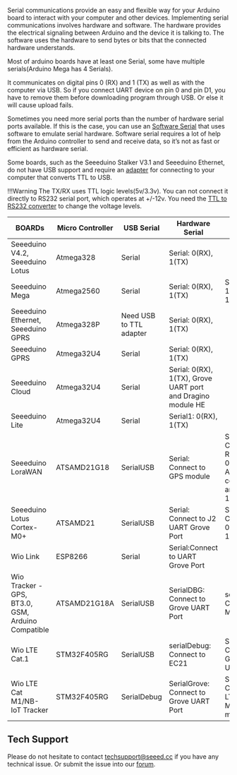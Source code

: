 Serial communications provide an easy and flexible way for your Arduino board to interact with your computer and other devices. Implementing serial communications involves hardware and software. The hardware provides the electrical signaling between Arduino and the device it is talking to. The software uses the hardware to send bytes or bits that the connected hardware understands. 

Most of arduino boards have at least one Serial, some have multiple serials(Arduino Mega has 4 Serials). 

It communicates on digital pins 0 (RX) and 1 (TX) as well as with the computer via USB. So if you connect UART device on pin 0 and pin D1, you have to remove them before downloading program through USB. Or else it will cause upload fails.

Sometimes you need more serial ports than the number of hardware serial ports available. If this is the case, you can use an [Software Serial](https://www.arduino.cc/en/Reference/SoftwareSerial) that uses software to emulate serial hardware. Software serial requires a lot of help from the Arduino controller to send and receive data, so it’s not as fast or efficient as hardware serial.

Some boards, such as the Seeeduino Stalker V3.1 and Seeeduino Ethernet, do not have USB support and require an [adapter](https://www.seeedstudio.com/USB-To-Uart-5V-3V3-p-1832.html) for connecting to your computer that converts TTL to USB. 

!!!Warning
    The TX/RX uses TTL logic levels(5v/3.3v). You can not connect it directly to RS232 serial port, which operates at +/-12v. You need the [TTL to RS232 converter](https://www.seeedstudio.com/Grove-RS232-P-2852.html) to change the voltage levels. 


| BOARDs                                            | Micro Controller | USB Serial              | Hardware Serial                                              |                                                                  |                                                         |                         |
|---------------------------------------------------|------------------|-------------------------|--------------------------------------------------------------|------------------------------------------------------------------|---------------------------------------------------------|-------------------------|
| Seeeduino V4.2, Seeeduino Lotus                   | Atmega328        | Serial                  | Serial: 0(RX), 1(TX)                                         |                                                                  |                                                         |                         |
| Seeeduino Mega                                    | Atmega2560       | Serial                  | Serial: 0(RX), 1(TX)                                         | Serial1: 19(RX), 18(TX)                                          | Serial2: 17(RX), 16(TX)                                 | Serial3: 15(RX), 14(TX) |
| Seeeduino Ethernet, Seeeduino GPRS                | Atmega328P       | Need USB to TTL adapter | Serial: 0(RX), 1(TX)                                         |                                                                  |                                                         |                         |
| Seeeduino GPRS                                    | Atmega32U4       | Serial                  | Serial: 0(RX), 1(TX)                                         |                                                                  |                                                         |                         |
| Seeeduino Cloud                                   | Atmega32U4       | Serial                  | Serial: 0(RX), 1(TX), Grove UART port and Dragino module HE  |                                                                  |                                                         |                         |
| Seeeduino Lite                                    | Atmega32U4       | Serial                  | Serial1: 0(RX), 1(TX)                                        |                                                                  |                                                         |                         |
| Seeeduino LoraWAN                                 | ATSAMD21G18      | SerialUSB               | Serial: Connect to GPS module                                | Serial1: Connect to RHF76-052AM for AT commands and 0(RX), 1(TX) | SerialDebug: Connect to RHF76-052AM for firmware update |                         |
| Seeeduino Lotus Cortex-M0+                        | ATSAMD21         | SerialUSB               | Serial: Connect to J2 UART Grove Port                        | Serial1: Connect to 0(RX), 1(TX)                                 |                                                         |                         |
| Wio Link                                          | ESP8266          | Serial                  | Serial:Connect to UART Grove Port                            |                                                                  |                                                         |                         |
| Wio Tracker - GPS, BT3.0, GSM, Arduino Compatible | ATSAMD21G18A     | SerialUSB               | SerialDBG: Connect to Grove UART Port                        | serialMC20: Connect to MC20                                      |                                                         |                         |
| Wio LTE Cat.1                                     | STM32F405RG      | SerialUSB               | serialDebug: Connect to EC21                                 | Serial: Connect to Grove UART Port                               |                                                         |                         |
| Wio LTE Cat M1/NB-IoT Tracker                     | STM32F405RG      | SerialDebug             | SerialGrove: Connect to Grove UART Port                      | SerialGSM: Connect to LTE M1/NB-IOT module                       | SerialGNSS: Connect to GPS module                       |                         |

## Tech Support
Please do not hesitate to contact [techsupport@seeed.cc](techsupport@seeed.cc) if you have any technical issue. Or submit the issue into our [forum](http://forum.seeedstudio.com/). 


